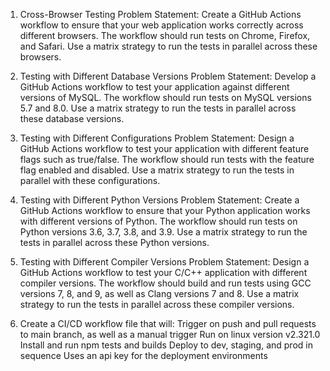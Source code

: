 1. Cross-Browser Testing
Problem Statement: Create a GitHub Actions workflow to ensure that your web application works correctly across different browsers. The workflow should run tests on Chrome, Firefox, and Safari. Use a matrix strategy to run the tests in parallel across these browsers.

2. Testing with Different Database Versions
Problem Statement: Develop a GitHub Actions workflow to test your application against different versions of MySQL. The workflow should run tests on MySQL versions 5.7 and 8.0. Use a matrix strategy to run the tests in parallel across these database versions.

3. Testing with Different Configurations
Problem Statement: Design a GitHub Actions workflow to test your application with different feature flags such as true/false. The workflow should run tests with the feature flag enabled and disabled. Use a matrix strategy to run the tests in parallel with these configurations.

4. Testing with Different Python Versions
Problem Statement: Create a GitHub Actions workflow to ensure that your Python application works with different versions of Python. The workflow should run tests on Python versions 3.6, 3.7, 3.8, and 3.9. Use a matrix strategy to run the tests in parallel across these Python versions.

5. Testing with Different Compiler Versions
Problem Statement: Design a GitHub Actions workflow to test your C/C++ application with different compiler versions. The workflow should build and run tests using GCC versions 7, 8, and 9, as well as Clang versions 7 and 8. Use a matrix strategy to run the tests in parallel across these compiler versions.

6. Create a CI/CD workflow file that will:
Trigger on push and pull requests to main branch, as well as a manual trigger
Run on linux version v2.321.0
Install and run npm tests and builds
Deploy to dev, staging, and prod in sequence
Uses an api key for the deployment environments
